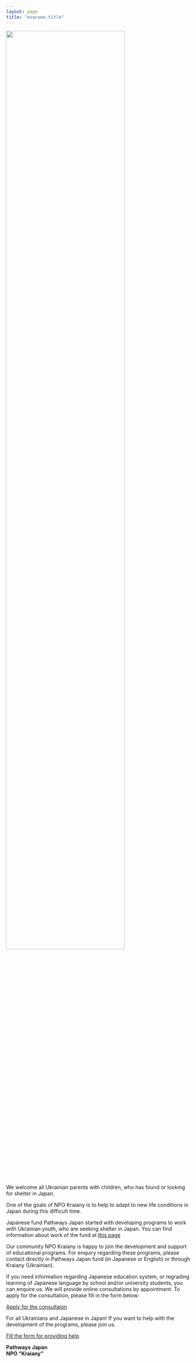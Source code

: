 ```yaml
---
layout: page
title: "evacuee.title"
---
```


<img src="/assets/images/ukraine-japan-logo-1200x715.png" width="80%">

We welcome all Ukrainian parents with children, who has found or looking
for shelter in Japan.

One of the goals of NPO Kraiany is to help to adapt to new life
conditions in Japan during this difficult time.

Japanese fund Pathways Japan started with developing programs to work
with Ukrainian youth, who are seeking shelter in Japan. You can find
information about work of the fund at  [this page](https://pathways-j.org/newstopics)

Our community NPO Kraiany is happy to join the development and support
of educational programs. For enquiry regarding these programs, please
contact directly in Pathways Japan fund (in Japanese or English) or
through Kraiany (Ukrainian).

If you need information regarding Japanese education system, or
regrading learning of Japanese language by school and/or university
students, you can enquire us. We will provide online consultations by
appointment. To apply for the consultation, please fill in the form
below:


  <a
  href="https://docs.google.com/forms/d/1b3phT242xZrFsYDFWFxYatslbzmtlMEy0NRhbMI-pPg/formrestricted?edit_requested=true"
  class="btn btn-success"> Apply for the consultaion</a>


For all Ukrainians and Japanese in Japan! If you want to help with the
development of the programs, please join us.

<a
href="https://docs.google.com/forms/d/1CIkiMMc0Tbh2E5M6ODMUYd5THyxwcFtw4H5stVAgmJQ/viewform?ts=62317465&edit_requested=true"
class="btn btn-success">Fill the form for providing help</a>

**Pathways Japan** <br>**NPO “Kraiany”**

